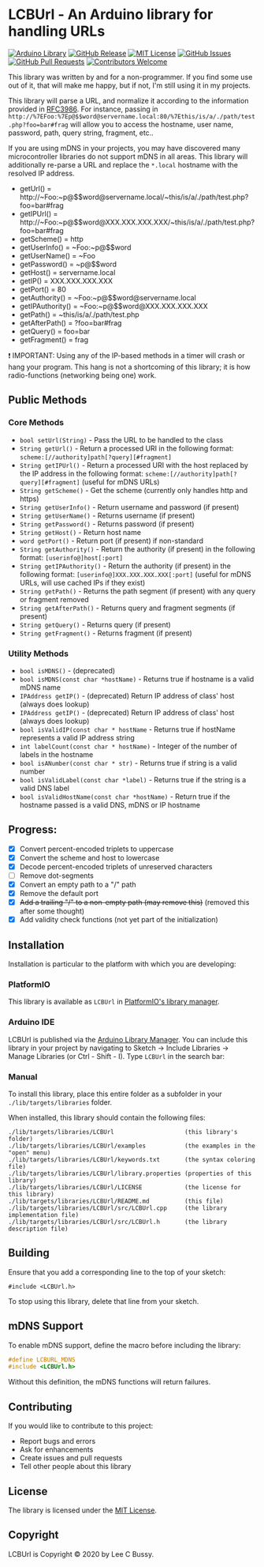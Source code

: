 # LCBUrl - An Arduino library for handling URLs

[![Arduino Library](https://www.ardu-badge.com/badge/LCBUrl.svg?style=plastic)](https://www.ardu-badge.com/LCBUrl)
[![GitHub Release](https://img.shields.io/github/v/release/lbussy/LCBUrl.svg?style=plastic)](https://github.com/lbussy/LCBUrl/releases)
[![MIT License](https://img.shields.io/github/license/lbussy/LCBUrl?style=plastic)](https://github.com/lbussy/LCBUrl/blob/master/LICENSE)
[![GitHub Issues](https://img.shields.io/github/issues/lbussy/LCBUrl?style=plastic)](http://github.com/lbussy/LCBUrl/issues)
[![GitHub Pull Requests](https://img.shields.io/github/issues-pr/lbussy/LCBUrl?style=plastic)](http://github.com/lbussy/LCBUrl/pulls)
[![Contributors Welcome](https://img.shields.io/badge/contributions-welcome-brightgreen.svg?style=plastic)](#Contributing)

This library was written by and for a non-programmer.  If you find some use out of it, that will make me happy, but if not, I'm still using it in my projects.

This library will parse a URL, and normalize it according to the information provided in [RFC3986](https://tools.ietf.org/html/rfc3986).  For instance, passing in `http://%7EFoo:%7Ep@$$word@servername.local:80/%7Ethis/is/a/./path/test.php?foo=bar#frag` will allow you to access the hostname, user name, password, path, query string, fragment, etc..

If you are using mDNS in your projects, you may have discovered many microcontroller libraries do not support mDNS in all areas.  This library will additionally re-parse a URL and replace the `*.local` hostname with the resolved IP address.

- getUrl() = http://~Foo:~p@$$word@<span/>servername.local/~this/is/a/./path/test.php?foo=bar#frag
- getIPUrl() = http://~Foo:~p@$$word@<span/>XXX.XXX.XXX.XXX/~this/is/a/./path/test.php?foo=bar#frag
- getScheme() = http
- getUserInfo() = ~Foo:~p@$$word
- getUserName() = ~Foo
- getPassword() = ~p@$$word
- getHost() = servername.local
- getIP() = XXX.XXX.XXX.XXX
- getPort() = 80
- getAuthority() = ~Foo:~p@$$word@<span/>servername.local
- getIPAuthority() = ~Foo:~p@$$word@<span/>XXX.XXX.XXX.XXX
- getPath() = ~this/is/a/./path/test.php
- getAfterPath() = ?foo=bar#frag
- getQuery() = foo=bar
- getFragment() = frag

:exclamation: IMPORTANT: Using any of the IP-based methods in a timer will crash or hang your program. This hang is not a shortcoming of this library; it is how radio-functions (networking being one) work.

## Public Methods

### Core Methods

- `bool setUrl(String)` - Pass the URL to be handled to the class
- `String getUrl()` - Return a processed URI in the following format: `scheme:[//authority]path[?query][#fragment]`
- `String getIPUrl()` - Return a processed URI with the host replaced by the IP address in the following format: `scheme:[//authority]path[?query][#fragment]` (useful for mDNS URLs)
- `String getScheme()` - Get the scheme (currently only handles http and https)
- `String getUserInfo()` - Return username and password (if present)
- `String getUserName()` - Returns username (if present)
- `String getPassword()` - Returns password (if present)
- `String getHost()` - Return host name
- `word getPort()` - Return port (if present) if non-standard
- `String getAuthority()` - Return the authority (if present) in the following format: `[userinfo@]host[:port]`
- `String getIPAuthority()` - Return the authority (if present) in the following format: `[userinfo@]XXX.XXX.XXX.XXX[:port]` (useful for mDNS URLs, will use cached IPs if they exist)
- `String getPath()` - Returns the path segment (if present) with any query or fragment removed
- `String getAfterPath()` - Returns query and fragment segments (if present)
- `String getQuery()` - Returns query (if present)
- `String getFragment()` - Returns fragment (if present)

### Utility Methods

- `bool isMDNS()` - (deprecated)
- `bool isMDNS(const char *hostName)` - Returns true if hostname is a valid mDNS name
- `IPAddress getIP()` - (deprecated) Return IP address of class' host (always does lookup)
- `IPAddress getIP()` - (deprecated) Return IP address of class' host (always does lookup)
- `bool isValidIP(const char * hostName` - Returns true if hostName represents a valid IP address string
- `int labelCount(const char * hostName)` - Integer of the number of labels in the hostname
- `bool isANumber(const char * str)` - Returns true if string is a valid number
- `bool isValidLabel(const char *label)` - Returns true if the string is a valid DNS label
- `bool isValidHostName(const char *hostName)` - Return true if the hostname passed is a valid DNS, mDNS or IP hostname

## Progress:

- [X] Convert percent-encoded triplets to uppercase
- [X] Convert the scheme and host to lowercase
- [X] Decode percent-encoded triplets of unreserved characters
- [ ] Remove dot-segments
- [X] Convert an empty path to a "/" path
- [X] Remove the default port
- [X] ~~Add a trailing "/" to a non-empty path (may remove this)~~ (removed this after some thought)
- [X] Add validity check functions (not yet part of the initialization)

## Installation

Installation is particular to the platform with which you are developing:

### PlatformIO

This library is available as `LCBUrl` in [PlatformIO's library manager](https://platformio.org/lib/show/6778/LCBUrl).

### Arduino IDE

LCBUrl is published via the [Arduino Library Manager](https://www.ardu-badge.com/LCBUrl).  You can include this library in your project by navigating to Sketch -> Include Libraries -> Manage Libraries (or Ctrl - Shift - I). Type `LCBUrl` in the search bar:

### Manual

To install this library, place this entire folder as a subfolder in your
`./lib/targets/libraries` folder.

When installed, this library should contain the following files:

```
./lib/targets/libraries/LCBUrl                    (this library's folder)
./lib/targets/libraries/LCBUrl/examples           (the examples in the "open" menu)
./lib/targets/libraries/LCBUrl/keywords.txt       (the syntax coloring file)
./lib/targets/libraries/LCBUrl/library.properties (properties of this library)
./lib/targets/libraries/LCBUrl/LICENSE            (the license for this library)
./lib/targets/libraries/LCBUrl/README.md          (this file)
./lib/targets/libraries/LCBUrl/src/LCBUrl.cpp     (the library implementation file)
./lib/targets/libraries/LCBUrl/src/LCBUrl.h       (the library description file)
```

## Building

Ensure that you add a corresponding line to the top of your sketch:

`#include <LCBUrl.h>`

To stop using this library, delete that line from your sketch.

## mDNS Support

To enable mDNS support, define the macro before including the library:

``` cpp
#define LCBURL_MDNS
#include <LCBUrl.h>
```

Without this definition, the mDNS functions will return failures.

## Contributing

If you would like to contribute to this project:

- Report bugs and errors
- Ask for enhancements
- Create issues and pull requests
- Tell other people about this library


## License

The library is licensed under the [MIT License](https://github.com/lbussy/LCBUrl/blob/master/LICENSE).


## Copyright

LCBUrl is Copyright &copy; 2020 by Lee C Bussy.
